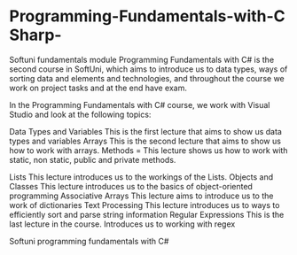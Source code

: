 # Programming-Fundamentals-with-C Sharp-
Softuni fundamentals module
Programming Fundamentals with C# is the second course in SoftUni, which aims to introduce us to data types, ways of sorting data and elements and technologies, and throughout the course we work on project tasks and at the end have exam.

In the Programming Fundamentals with C# course, we work with Visual Studio and look at the following topics:

Data Types and Variables
This is the first lecture that aims to show us data types and variables
Arrays
This is the second lecture that aims to show us how to work with arrays.
Methods
= This lecture shows us how to work with static, non static, public and private methods.

Lists
This lecture introduces us to the workings of the Lists.
Objects and Classes
This lecture introduces us to the basics of object-oriented programming
Associative Arrays
This lecture aims to introduce us to the work of dictionaries
Text Processing
This lecture introduces us to ways to efficiently sort and parse string information
Regular Expressions
This is the last lecture in the course. Introduces us to working with regex

Softuni programming fundamentals with C#

